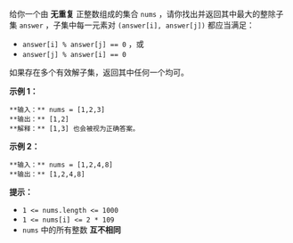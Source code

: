 给你一个由 **无重复** 正整数组成的集合 `nums` ，请你找出并返回其中最大的整除子集 `answer` ，子集中每一元素对
`(answer[i], answer[j])` 都应当满足：

  * `answer[i] % answer[j] == 0` ，或
  * `answer[j] % answer[i] == 0`

如果存在多个有效解子集，返回其中任何一个均可。

**示例 1：**

    
    
    **输入：** nums = [1,2,3]
    **输出：** [1,2]
    **解释：** [1,3] 也会被视为正确答案。
    

**示例 2：**

    
    
    **输入：** nums = [1,2,4,8]
    **输出：** [1,2,4,8]
    

**提示：**

  * `1 <= nums.length <= 1000`
  * `1 <= nums[i] <= 2 * 109`
  * `nums` 中的所有整数 **互不相同**

